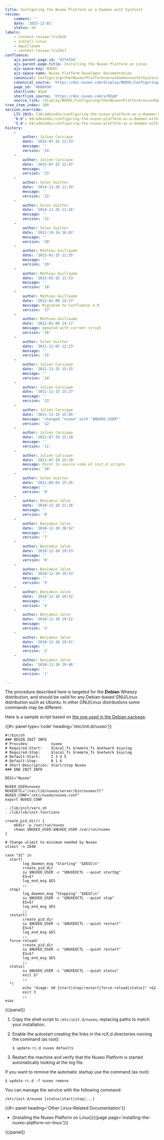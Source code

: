 ```yaml
---
title: Configuring the Nuxeo Platform as a Daemon with SysVinit
review:
    comment: ''
    date: '2015-12-01'
    status: ok
labels:
    - content-review-lts2016
    - install-linux
    - mguillaume
    - content-review-lts2017
confluence:
    ajs-parent-page-id: '9274334'
    ajs-parent-page-title: Installing the Nuxeo Platform on Linux
    ajs-space-key: NXDOC
    ajs-space-name: Nuxeo Platform Developer Documentation
    canonical: Configuring+the+Nuxeo+Platform+as+a+Daemon+with+SysVinit
    canonical_source: 'https://doc.nuxeo.com/display/NXDOC/Configuring+the+Nuxeo+Platform+as+a+Daemon+with+SysVinit'
    page_id: '4688436'
    shortlink: NIpH
    shortlink_source: 'https://doc.nuxeo.com/x/NIpH'
    source_link: /display/NXDOC/Configuring+the+Nuxeo+Platform+as+a+Daemon+with+SysVinit
tree_item_index: 100
version_override:
    LTS 2015: 710/admindoc/configuring-the-nuxeo-platform-as-a-daemon-with-sysvinit
    '6.0': 60/admindoc/configuring-the-nuxeo-platform-as-a-daemon-with-sysvinit
    '5.8': 58/admindoc/configuring-the-nuxeo-platform-as-a-daemon-with-sysvinit
history:
    -
        author: Julien Carsique
        date: '2015-07-15 12:53'
        message: ''
        version: '24'
    -
        author: Julien Carsique
        date: '2015-07-15 12:47'
        message: ''
        version: '23'
    -
        author: Solen Guitter
        date: '2014-11-26 11:34'
        message: ''
        version: '22'
    -
        author: Solen Guitter
        date: '2014-11-26 11:26'
        message: ''
        version: '21'
    -
        author: Solen Guitter
        date: '2013-10-14 16:02'
        message: ''
        version: '20'
    -
        author: Mathieu Guillaume
        date: '2013-01-15 11:55'
        message: ''
        version: '19'
    -
        author: Mathieu Guillaume
        date: '2013-01-15 11:53'
        message: ''
        version: '18'
    -
        author: Mathieu Guillaume
        date: '2012-01-09 14:17'
        message: Migrated to Confluence 4.0
        version: '17'
    -
        author: Mathieu Guillaume
        date: '2012-01-09 14:17'
        message: Updated with current script
        version: '16'
    -
        author: Solen Guitter
        date: '2011-12-07 12:23'
        message: ''
        version: '15'
    -
        author: Julien Carsique
        date: '2011-11-15 15:31'
        message: ''
        version: '14'
    -
        author: Julien Carsique
        date: '2011-11-15 15:27'
        message: ''
        version: '13'
    -
        author: Julien Carsique
        date: '2011-11-15 15:05'
        message: 'changed "nuxeo" with "$NUXEO_USER"'
        version: '12'
    -
        author: Julien Carsique
        date: '2011-07-19 15:18'
        message: ''
        version: '11'
    -
        author: Julien Carsique
        date: '2011-07-19 15:18'
        message: Point to source code of init.d scripts
        version: '10'
    -
        author: Solen Guitter
        date: '2011-03-03 15:35'
        message: ''
        version: '9'
    -
        author: Benjamin Jalon
        date: '2010-12-10 21:26'
        message: ''
        version: '8'
    -
        author: Benjamin Jalon
        date: '2010-12-10 20:52'
        message: ''
        version: '7'
    -
        author: Benjamin Jalon
        date: '2010-12-10 19:53'
        message: ''
        version: '6'
    -
        author: Benjamin Jalon
        date: '2010-12-10 19:53'
        message: ''
        version: '5'
    -
        author: Benjamin Jalon
        date: '2010-12-10 19:52'
        message: ''
        version: '4'
    -
        author: Benjamin Jalon
        date: '2010-12-10 19:51'
        message: ''
        version: '3'
    -
        author: Benjamin Jalon
        date: '2010-12-10 19:51'
        message: ''
        version: '2'
    -
        author: Benjamin Jalon
        date: '2010-12-10 19:46'
        message: ''
        version: '1'

---
```

The procedure described here is targeted for the **Debian** Wheezy distribution, and should be valid for any Debian-based GNU/Linux distribution such as Ubuntu. In other GNU/Linux distributions some commands may be different.

Here is a sample script based on [the one used in the Debian package](https://github.com/nuxeo/nuxeo-packaging-debian/blob/master/resources/debian/nuxeo.init).

{{#> panel type='code' heading='/etc/init.d/nuxeo'}}

```
#!/bin/sh
### BEGIN INIT INFO
# Provides:          nuxeo
# Required-Start:    $local_fs $remote_fs $network $syslog
# Required-Stop:     $local_fs $remote_fs $network $syslog
# Default-Start:     2 3 4 5
# Default-Stop:      0 1 6
# Short-Description: Start/stop Nuxeo
### END INIT INFO

DESC="Nuxeo"

NUXEO_USER=nuxeo
NUXEOCTL="/var/lib/nuxeo/server/bin/nuxeoctl"
NUXEO_CONF="/etc/nuxeo/nuxeo.conf"
export NUXEO_CONF

. /lib/init/vars.sh
. /lib/lsb/init-functions

create_pid_dir() {
    mkdir -p /var/run/nuxeo
    chown $NUXEO_USER:$NUXEO_USER /var/run/nuxeo
}

# Change ulimit to minimum needed by Nuxeo
ulimit -n 2048

case "$1" in
  start)
        log_daemon_msg "Starting" "$DESC\n"
        create_pid_dir
        su $NUXEO_USER -c "$NUXEOCTL --quiet startbg"
        ES=$?
        log_end_msg $ES
        ;;
  stop)
        log_daemon_msg "Stopping" "$DESC\n"
        su $NUXEO_USER -c "$NUXEOCTL --quiet stop"
        ES=$?
        log_end_msg $ES
        ;;
  restart)
        create_pid_dir
        su $NUXEO_USER -c "$NUXEOCTL --quiet restart"
        ES=$?
        log_end_msg $ES
        ;;
  force-reload)
        create_pid_dir
        su $NUXEO_USER -c "$NUXEOCTL --quiet restart"
        ES=$?
        log_end_msg $ES
        ;;
  status)
        su $NUXEO_USER -c "$NUXEOCTL --quiet status"
        exit $?
        ;;
  *)
        echo "Usage: $0 {start|stop|restart|force-reload|status}" >&2
        exit 3
        ;;
esac

```

{{/panel}}

1.  Copy the shell script to `/etc/init.d/nuxeo`, replacing paths to match your installation.
2.  Enable the autostart creating the links in the rcX.d directories running the command (as root):

    ```
    $ update-rc.d nuxeo defaults

    ```

3.  Restart the machine and verify that the Nuxeo Platform is started automatically looking at the log file.

If you want to remove the automatic startup use the command (as root):

```
$ update-rc.d -f nuxeo remove

```

You can manage the service with the following command:

```
/etc/init.d/nuxeo [status|start|stop|...]

```

<div class="row" data-equalizer data-equalize-on="medium"><div class="column medium-6">{{#> panel heading='Other Linux-Related Documentation'}}

*   [Installing the Nuxeo Platform on Linux]({{page page='installing-the-nuxeo-platform-on-linux'}})

{{/panel}}</div><div class="column medium-6">

&nbsp;

</div></div>
